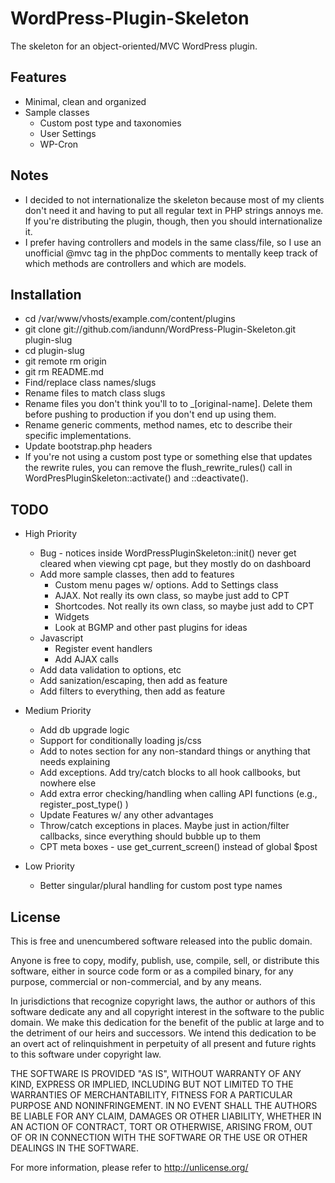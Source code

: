 # WordPress-Plugin-Skeleton

The skeleton for an object-oriented/MVC WordPress plugin.


## Features

* Minimal, clean and organized
* Sample classes
	* Custom post type and taxonomies
	* User Settings
	* WP-Cron


## Notes

* I decided to not internationalize the skeleton because most of my clients don't need it and having to put all regular text in PHP strings annoys me. If you're distributing the plugin, though, then you should internationalize it.
* I prefer having controllers and models in the same class/file, so I use an unofficial @mvc tag in the phpDoc comments to mentally keep track of which methods are controllers and which are models. 


## Installation

* cd /var/www/vhosts/example.com/content/plugins
* git clone git://github.com/iandunn/WordPress-Plugin-Skeleton.git plugin-slug
* cd plugin-slug
* git remote rm origin
* git rm README.md
* Find/replace class names/slugs
* Rename files to match class slugs
* Rename files you don't think you'll to to _[original-name]. Delete them before pushing to production if you don't end up using them.
* Rename generic comments, method names, etc to describe their specific implementations. 
* Update bootstrap.php headers
* If you're not using a custom post type or something else that updates the rewrite rules, you can remove the flush_rewrite_rules() call in WordPresPluginSkeleton::activate() and ::deactivate().


## TODO

* High Priority
	* Bug - notices inside WordPressPluginSkeleton::init() never get cleared when viewing cpt page, but they mostly do on dashboard
	* Add more sample classes, then add to features
		* Custom menu pages w/ options. Add to Settings class
		* AJAX. Not really its own class, so maybe just add to CPT
		* Shortcodes. Not really its own class, so maybe just add to CPT
		* Widgets
		* Look at BGMP and other past plugins for ideas
	* Javascript
		* Register event handlers
		* Add AJAX calls
	* Add data validation to options, etc 
	* Add sanization/escaping, then add as feature
	* Add filters to everything, then add as feature
	
* Medium Priority
	* Add db upgrade logic
	* Support for conditionally loading js/css
	* Add to notes section for any non-standard things or anything that needs explaining
	* Add exceptions. Add try/catch blocks to all hook callbooks, but nowhere else
	* Add extra error checking/handling when calling API functions (e.g., register_post_type() )
	* Update Features w/ any other advantages
	* Throw/catch exceptions in places. Maybe just in action/filter callbacks, since everything should bubble up to them
	* CPT meta boxes - use get_current_screen() instead of global $post 
	
* Low Priority
	* Better singular/plural handling for custom post type names
	
## License

This is free and unencumbered software released into the public domain.

Anyone is free to copy, modify, publish, use, compile, sell, or
distribute this software, either in source code form or as a compiled
binary, for any purpose, commercial or non-commercial, and by any
means.

In jurisdictions that recognize copyright laws, the author or authors
of this software dedicate any and all copyright interest in the
software to the public domain. We make this dedication for the benefit
of the public at large and to the detriment of our heirs and
successors. We intend this dedication to be an overt act of
relinquishment in perpetuity of all present and future rights to this
software under copyright law.

THE SOFTWARE IS PROVIDED "AS IS", WITHOUT WARRANTY OF ANY KIND,
EXPRESS OR IMPLIED, INCLUDING BUT NOT LIMITED TO THE WARRANTIES OF
MERCHANTABILITY, FITNESS FOR A PARTICULAR PURPOSE AND NONINFRINGEMENT.
IN NO EVENT SHALL THE AUTHORS BE LIABLE FOR ANY CLAIM, DAMAGES OR
OTHER LIABILITY, WHETHER IN AN ACTION OF CONTRACT, TORT OR OTHERWISE,
ARISING FROM, OUT OF OR IN CONNECTION WITH THE SOFTWARE OR THE USE OR
OTHER DEALINGS IN THE SOFTWARE.

For more information, please refer to <http://unlicense.org/>